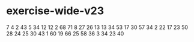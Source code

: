 # exercise-wide-v23
7
4
2
43
5
34
12
12
2
68
71
8
27
26
13
13
34
53
17
30
57
34
2
22
17
23
50
28
24
25
30
43
1
60
19
66
25
58
36
3
34
23
40
